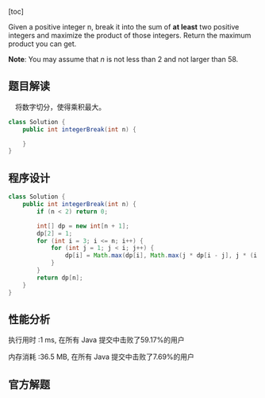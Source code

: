 [toc]

Given a positive integer n, break it into the sum of **at least** two positive integers and maximize the product of those integers. Return the maximum product you can get.



**Note**: You may assume that *n* is not less than 2 and not larger than 58.



## 题目解读

&emsp;将数字切分，使得乘积最大。

```java
class Solution {
    public int integerBreak(int n) {

    }
}
```

## 程序设计



```java
class Solution {
    public int integerBreak(int n) {
        if (n < 2) return 0;

        int[] dp = new int[n + 1];
        dp[2] = 1;
        for (int i = 3; i <= n; i++) {
            for (int j = 1; j < i; j++) {
                dp[i] = Math.max(dp[i], Math.max(j * dp[i - j], j * (i - j)));
            }
        }
        return dp[n];
    }
}
```

## 性能分析



执行用时 :1 ms, 在所有 Java 提交中击败了59.17%的用户

内存消耗 :36.5 MB, 在所有 Java 提交中击败了7.69%的用户

## 官方解题